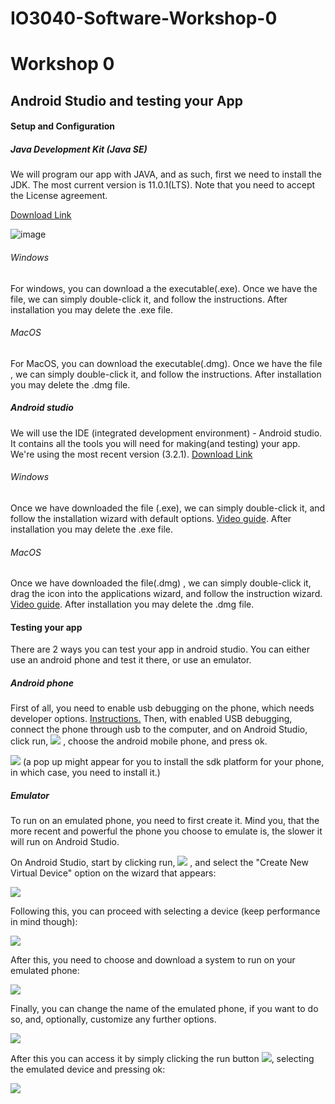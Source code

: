 # IO3040-Software-Workshop-0

# Workshop 0
## Android Studio and testing your App


#### Setup and Configuration

##### Java Development Kit (Java SE)
We will program our app with JAVA, and as such, first we need to install the JDK. The most current version is 11.0.1(LTS). Note that you need to accept the License agreement.

[Download Link](https://www.oracle.com/technetwork/java/javase/downloads/jdk11-downloads-5066655.html)

![image](res/1.png)

###### Windows
For windows, you can download a the executable(.exe).
Once we have the file, we can simply double-click it, and follow the instructions. After installation you may delete the .exe file.

###### MacOS
For MacOS, you can download the executable(.dmg).
Once we have the file , we can simply double-click it, and follow the instructions. After installation you may delete the .dmg file.

##### Android studio

We will use the IDE (integrated development environment) - Android studio. It contains all the tools you will need for making(and testing) your app.
We're using the most recent version (3.2.1). [Download Link](https://developer.android.com/studio/)


###### Windows
Once we have downloaded the file (.exe), we can simply double-click it, and follow the installation wizard with default options. [Video guide](https://developer.android.com/studio/videos/studio-install-windows.mp4). After installation you may delete the .exe file.

###### MacOS
Once we have downloaded the file(.dmg) , we can simply double-click it, drag the icon into the applications wizard, and follow the instruction wizard. [Video guide](https://developer.android.com/studio/videos/studio-install-mac.mp4). After installation you may delete the .dmg file.


#### Testing your app
There are 2 ways you can test your app in android studio. You can either use an android phone and test it there, or use an emulator.

##### Android phone
First of all, you need to enable usb debugging on the phone, which needs developer options.
[Instructions.](https://developer.android.com/studio/debug/dev-options)
Then, with enabled USB debugging, connect the phone through usb to the computer, and on Android Studio, click run, ![](res/2.png) , choose the android mobile phone, and press ok.

![](res/3.png)
(a pop up might appear for you to install the sdk platform for your phone, in which case, you need to install it.)

##### Emulator
To run on an emulated phone, you need to first create it. Mind you, that the more recent and powerful the phone you choose to emulate is,  the slower it will run on Android Studio.

On Android Studio, start by clicking run, ![](res/2.png) , and select the "Create New Virtual Device" option on the wizard that appears:

![](res/4.png)

Following this, you can proceed with selecting a device (keep performance in mind though):

![](res/5.png)

After this, you need to choose and download a system to run on your emulated phone:

![](res/6.png)

Finally, you can change the name of the emulated phone, if you want to do so, and, optionally, customize any further options.

![](res/7.png)

 After this you can access it by simply clicking the run button ![](res/2.png), selecting the emulated device and pressing ok:

![](res/8.png)
